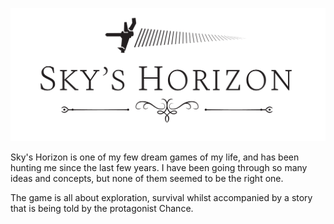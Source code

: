 [//]: # (VITE_GENERATION_INDEX: 0)

![Sky's Horizon](skys-horizon/logo.png)

Sky's Horizon is one of my few dream games of my life, and has been hunting me since the last few years. I have been going through so many ideas and concepts, but none of them seemed to be the right one.

The game is all about exploration, survival whilst accompanied by a story that is being told by the protagonist Chance.
